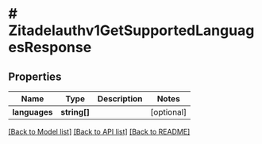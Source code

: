 # # Zitadelauthv1GetSupportedLanguagesResponse

## Properties

Name | Type | Description | Notes
------------ | ------------- | ------------- | -------------
**languages** | **string[]** |  | [optional]

[[Back to Model list]](../../README.md#models) [[Back to API list]](../../README.md#endpoints) [[Back to README]](../../README.md)
